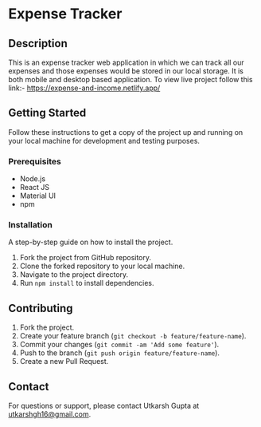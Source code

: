 # Expense Tracker

## Description

This is an expense tracker web application in which we can track all our expenses and those expenses would be stored in our local storage.
It is both mobile and desktop based application. To view live project follow this link:- https://expense-and-income.netlify.app/

## Getting Started

Follow these instructions to get a copy of the project up and running on your local machine for development and testing purposes.

### Prerequisites

- Node.js
- React JS
- Material UI
- npm

### Installation

A step-by-step guide on how to install the project.

1. Fork the project from GitHub repository.
2. Clone the forked repository to your local machine.
3. Navigate to the project directory.
4. Run `npm install` to install dependencies.

## Contributing

1. Fork the project.
2. Create your feature branch (`git checkout -b feature/feature-name`).
3. Commit your changes (`git commit -am 'Add some feature'`).
4. Push to the branch (`git push origin feature/feature-name`).
5. Create a new Pull Request.

## Contact

For questions or support, please contact Utkarsh Gupta at utkarshgh16@gmail.com.
